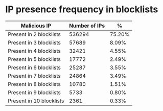 # IP presence frequency in blocklists
| Malicious IP | Number of IPs | % |
|----|----|----|
| Present in 2 blocklists | 536294 | 75.20% |
| Present in 3 blocklists | 57689 | 8.09% |
| Present in 4 blocklists | 32421 | 4.55% |
| Present in 5 blocklists | 17772 | 2.49% |
| Present in 6 blocklists | 25287 | 3.55% |
| Present in 7 blocklists | 24864 | 3.49% |
| Present in 8 blocklists | 10780 | 1.51% |
| Present in 9 blocklists | 5733 | 0.80% |
| Present in 10 blocklists | 2361 | 0.33% |
